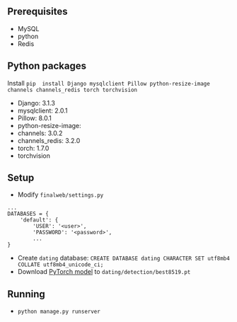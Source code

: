 ## Prerequisites
* MySQL
* python
* Redis

## Python packages
Install `pip  install Django mysqlclient Pillow python-resize-image channels channels_redis torch torchvision`
* Django: 3.1.3
* mysqlclient: 2.0.1
* Pillow: 8.0.1
* python-resize-image: 
* channels: 3.0.2
* channels_redis: 3.2.0
* torch: 1.7.0
* torchvision

## Setup
* Modify `finalweb/settings.py`
```
...
DATABASES = {
    'default': {
        'USER': '<user>',
        'PASSWORD': '<password>',
        ...
}
```
* Create `dating` database:  `CREATE DATABASE dating CHARACTER SET utf8mb4 COLLATE utf8mb4_unicode_ci;`
* Download [PyTorch model](https://drive.google.com/file/d/15lI_gRRgeBRzDtjWBvMMkuQTkm1H3cHB/view?usp=sharing) to `dating/detection/best8519.pt`

## Running
* `python manage.py runserver`


